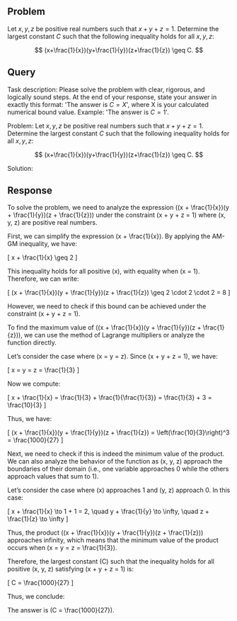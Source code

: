 ## Problem

Let $x, y, z$ be positive real numbers such that $x+y+z=1$. Determine the largest constant $C$ such that the following inequality holds for all $x, y, z$:

$$
(x+\frac{1}{x})(y+\frac{1}{y})(z+\frac{1}{z}) \geq C.
$$

## Query

Task description: Please solve the problem with clear, rigorous, and logically sound steps. At the end of your response, state your answer in exactly this format: 'The answer is $C=X$', where X is your calculated numerical bound value. Example: 'The answer is $C=1$'.

Problem: Let $x, y, z$ be positive real numbers such that $x+y+z=1$. Determine the largest constant $C$ such that the following inequality holds for all $x, y, z$:

$$
(x+\frac{1}{x})(y+\frac{1}{y})(z+\frac{1}{z}) \geq C.
$$

Solution:

## Response

To solve the problem, we need to analyze the expression \((x + \frac{1}{x})(y + \frac{1}{y})(z + \frac{1}{z})\) under the constraint \(x + y + z = 1\) where \(x, y, z\) are positive real numbers.

First, we can simplify the expression \(x + \frac{1}{x}\). By applying the AM-GM inequality, we have:

\[
x + \frac{1}{x} \geq 2
\]

This inequality holds for all positive \(x\), with equality when \(x = 1\). Therefore, we can write:

\[
(x + \frac{1}{x})(y + \frac{1}{y})(z + \frac{1}{z}) \geq 2 \cdot 2 \cdot 2 = 8
\]

However, we need to check if this bound can be achieved under the constraint \(x + y + z = 1\).

To find the maximum value of \((x + \frac{1}{x})(y + \frac{1}{y})(z + \frac{1}{z})\), we can use the method of Lagrange multipliers or analyze the function directly. 

Let’s consider the case where \(x = y = z\). Since \(x + y + z = 1\), we have:

\[
x = y = z = \frac{1}{3}
\]

Now we compute:

\[
x + \frac{1}{x} = \frac{1}{3} + \frac{1}{\frac{1}{3}} = \frac{1}{3} + 3 = \frac{10}{3}
\]

Thus, we have:

\[
(x + \frac{1}{x})(y + \frac{1}{y})(z + \frac{1}{z}) = \left(\frac{10}{3}\right)^3 = \frac{1000}{27}
\]

Next, we need to check if this is indeed the minimum value of the product. We can also analyze the behavior of the function as \(x, y, z\) approach the boundaries of their domain (i.e., one variable approaches 0 while the others approach values that sum to 1).

Let’s consider the case where \(x\) approaches 1 and \(y, z\) approach 0. In this case:

\[
x + \frac{1}{x} \to 1 + 1 = 2, \quad y + \frac{1}{y} \to \infty, \quad z + \frac{1}{z} \to \infty
\]

Thus, the product \((x + \frac{1}{x})(y + \frac{1}{y})(z + \frac{1}{z})\) approaches infinity, which means that the minimum value of the product occurs when \(x = y = z = \frac{1}{3}\).

Therefore, the largest constant \(C\) such that the inequality holds for all positive \(x, y, z\) satisfying \(x + y + z = 1\) is:

\[
C = \frac{1000}{27}
\]

Thus, we conclude:

The answer is \(C = \frac{1000}{27}\).